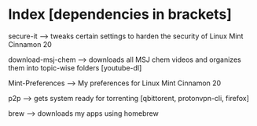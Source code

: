 # Index [dependencies in brackets]

secure-it --> tweaks certain settings to harden the security of Linux Mint Cinnamon 20

download-msj-chem --> downloads all MSJ chem videos and organizes them into topic-wise folders [youtube-dl]

Mint-Preferences --> My preferences for Linux Mint Cinnamon 20 

p2p --> gets system ready for torrenting [qbittorent, protonvpn-cli, firefox]

brew --> downloads my apps using homebrew
